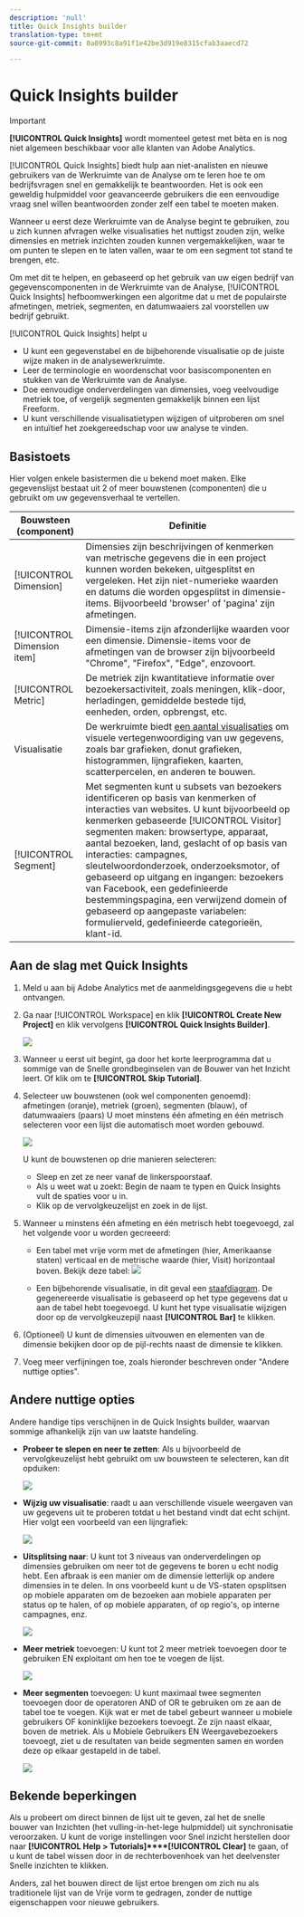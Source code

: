 ```yaml
---
description: 'null'
title: Quick Insights builder
translation-type: tm+mt
source-git-commit: 0a0993c8a91f1e42be3d919e8315cfab3aaecd72

---
```



# Quick Insights builder

>[!IMPORTANT]
>
>**[!UICONTROL Quick Insights]** wordt momenteel getest met bèta en is nog niet algemeen beschikbaar voor alle klanten van Adobe Analytics.

[!UICONTROL Quick Insights] biedt hulp aan niet-analisten en nieuwe gebruikers van de Werkruimte van de Analyse om te leren hoe te om bedrijfsvragen snel en gemakkelijk te beantwoorden. Het is ook een geweldig hulpmiddel voor geavanceerde gebruikers die een eenvoudige vraag snel willen beantwoorden zonder zelf een tabel te moeten maken.

Wanneer u eerst deze Werkruimte van de Analyse begint te gebruiken, zou u zich kunnen afvragen welke visualisaties het nuttigst zouden zijn, welke dimensies en metriek inzichten zouden kunnen vergemakkelijken, waar te om punten te slepen en te laten vallen, waar te om een segment tot stand te brengen, etc.

Om met dit te helpen, en gebaseerd op het gebruik van uw eigen bedrijf van gegevenscomponenten in de Werkruimte van de Analyse, [!UICONTROL Quick Insights] hefboomwerkingen een algoritme dat u met de populairste afmetingen, metriek, segmenten, en datumwaaiers zal voorstellen uw bedrijf gebruikt.

[!UICONTROL Quick Insights] helpt u

* U kunt een gegevenstabel en de bijbehorende visualisatie op de juiste wijze maken in de analysewerkruimte.
* Leer de terminologie en woordenschat voor basiscomponenten en stukken van de Werkruimte van de Analyse.
* Doe eenvoudige onderverdelingen van dimensies, voeg veelvoudige metriek toe, of vergelijk segmenten gemakkelijk binnen een lijst Freeform.
* U kunt verschillende visualisatietypen wijzigen of uitproberen om snel en intuïtief het zoekgereedschap voor uw analyse te vinden.

## Basistoets

Hier volgen enkele basistermen die u bekend moet maken. Elke gegevenslijst bestaat uit 2 of meer bouwstenen (componenten) die u gebruikt om uw gegevensverhaal te vertellen.

| Bouwsteen (component) | Definitie |
|---|---|
| [!UICONTROL Dimension] | Dimensies zijn beschrijvingen of kenmerken van metrische gegevens die in een project kunnen worden bekeken, uitgesplitst en vergeleken. Het zijn niet-numerieke waarden en datums die worden opgesplitst in dimensie-items. Bijvoorbeeld &#39;browser&#39; of &#39;pagina&#39; zijn afmetingen. |
| [!UICONTROL Dimension item] | Dimensie-items zijn afzonderlijke waarden voor een dimensie. Dimensie-items voor de afmetingen van de browser zijn bijvoorbeeld &quot;Chrome&quot;, &quot;Firefox&quot;, &quot;Edge&quot;, enzovoort. |
| [!UICONTROL Metric] | De metriek zijn kwantitatieve informatie over bezoekersactiviteit, zoals meningen, klik-door, herladingen, gemiddelde bestede tijd, eenheden, orden, opbrengst, etc. |
| Visualisatie | De werkruimte biedt [een aantal visualisaties](/help/analyze/analysis-workspace/visualizations/t-sync-visualization.md) om visuele vertegenwoordiging van uw gegevens, zoals bar grafieken, donut grafieken, histogrammen, lijngrafieken, kaarten, scatterpercelen, en anderen te bouwen. |
| [!UICONTROL Segment] | Met segmenten kunt u subsets van bezoekers identificeren op basis van kenmerken of interacties van websites. U kunt bijvoorbeeld op kenmerken gebaseerde [!UICONTROL Visitor] segmenten maken: browsertype, apparaat, aantal bezoeken, land, geslacht of op basis van interacties: campagnes, sleutelwoordonderzoek, onderzoeksmotor, of gebaseerd op uitgang en ingangen: bezoekers van Facebook, een gedefinieerde bestemmingspagina, een verwijzend domein of gebaseerd op aangepaste variabelen: formulierveld, gedefinieerde categorieën, klant-id. |

## Aan de slag met Quick Insights

1. Meld u aan bij Adobe Analytics met de aanmeldingsgegevens die u hebt ontvangen.
1. Ga naar [!UICONTROL Workspace] en klik **[!UICONTROL Create New Project]** en klik vervolgens **[!UICONTROL Quick Insights Builder]**.

   ![](assets/qibuilder.png)

1. Wanneer u eerst uit begint, ga door het korte leerprogramma dat u sommige van de Snelle grondbeginselen van de Bouwer van het Inzicht leert. Of klik om te **[!UICONTROL Skip Tutorial]**.
1. Selecteer uw bouwstenen (ook wel componenten genoemd): afmetingen (oranje), metriek (groen), segmenten (blauw), of datumwaaiers (paars) U moet minstens één afmeting en één metrisch selecteren voor een lijst die automatisch moet worden gebouwd.

   ![](assets/qibuilder2.png)

   U kunt de bouwstenen op drie manieren selecteren:
   * Sleep en zet ze neer vanaf de linkerspoorstaaf.
   * Als u weet wat u zoekt: Begin de naam te typen en Quick Insights vult de spaties voor u in.
   * Klik op de vervolgkeuzelijst en zoek in de lijst.

1. Wanneer u minstens één afmeting en één metrisch hebt toegevoegd, zal het volgende voor u worden gecreeerd:

   * Een tabel met vrije vorm met de afmetingen (hier, Amerikaanse staten) verticaal en de metrische waarde (hier, Visit) horizontaal boven. Bekijk deze tabel:
   ![](assets/qibuilder3.png)


   * Een bijbehorende visualisatie, in dit geval een [staafdiagram](/help/analyze/analysis-workspace/visualizations/bar.md). De gegenereerde visualisatie is gebaseerd op het type gegevens dat u aan de tabel hebt toegevoegd. U kunt het type visualisatie wijzigen door op de vervolgkeuzepijl naast **[!UICONTROL Bar]** te klikken.


1. (Optioneel) U kunt de dimensies uitvouwen en elementen van de dimensie bekijken door op de pijl-rechts naast de dimensie te klikken.

1. Voeg meer verfijningen toe, zoals hieronder beschreven onder &quot;Andere nuttige opties&quot;.

## Andere nuttige opties

Andere handige tips verschijnen in de Quick Insights builder, waarvan sommige afhankelijk zijn van uw laatste handeling.

* **Probeer te slepen en neer te zetten**: Als u bijvoorbeeld de vervolgkeuzelijst hebt gebruikt om uw bouwsteen te selecteren, kan dit opduiken:

   ![](assets/qibuilder4.png)

* **Wijzig uw visualisatie**: raadt u aan verschillende visuele weergaven van uw gegevens uit te proberen totdat u het bestand vindt dat echt schijnt. Hier volgt een voorbeeld van een lijngrafiek:

   ![](assets/qibuilder8.png)

* **Uitsplitsing naar**: U kunt tot 3 niveaus van onderverdelingen op dimensies gebruiken om neer tot de gegevens te boren u echt nodig hebt. Een afbraak is een manier om de dimensie letterlijk op andere dimensies in te delen. In ons voorbeeld kunt u de VS-staten opsplitsen op mobiele apparaten om de bezoeken aan mobiele apparaten per status op te halen, of op mobiele apparaten, of op regio&#39;s, op interne campagnes, enz.

   ![](assets/qibuilder5.png)

* **Meer metriek** toevoegen: U kunt tot 2 meer metriek toevoegen door te gebruiken EN exploitant om hen toe te voegen de lijst.

   ![](assets/qibuilder6.png)

* **Meer segmenten** toevoegen: U kunt maximaal twee segmenten toevoegen door de operatoren AND of OR te gebruiken om ze aan de tabel toe te voegen. Kijk wat er met de tabel gebeurt wanneer u mobiele gebruikers OF koninklijke bezoekers toevoegt. Ze zijn naast elkaar, boven de metriek. Als u Mobiele Gebruikers EN Weergavebezoekers toevoegt, ziet u de resultaten van beide segmenten samen en worden deze op elkaar gestapeld in de tabel.

   ![](assets/qibuilder7.png)

## Bekende beperkingen

Als u probeert om direct binnen de lijst uit te geven, zal het de snelle bouwer van Inzichten (het vulling-in-het-lege hulpmiddel) uit synchronisatie veroorzaken. U kunt de vorige instellingen voor Snel inzicht herstellen door naar **[!UICONTROL Help > Tutorials]****[!UICONTROL Clear]** te gaan, of u kunt de tabel wissen door in de rechterbovenhoek van het deelvenster Snelle inzichten te klikken.

Anders, zal het bouwen direct de lijst ertoe brengen om zich nu als traditionele lijst van de Vrije vorm te gedragen, zonder de nuttige eigenschappen voor nieuwe gebruikers.

